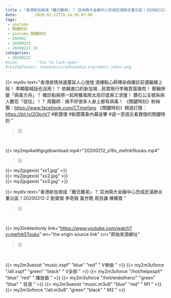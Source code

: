 ```yaml
---
title : "香港新加坡成「難兄難弟」？ 亞洲兩大金融中心恐成武漢肺炎重災區！20200212-2 劉寶傑 李奇嶽 黃世聰 周百謙 陳耀寬 "
date:        2020-02-22T19:14:36-07:00
tags:
 - youtube
 - 關鍵時刻
 - youtube_關鍵時刻
 - 202002
 - 20200222
 - 20200222_19
categories:
 - 20200222
#icon:        "fas fa-lock-open"
#resImgTeaser: teaserpics/wikipedia.org/emacs-jokes.png
---
```


{{< mydiv text="香港疫情快速蔓延人心惶惶 酒樓點心師傳染病確診前還繼續上班！ 李顯龍喊話也沒用！？ 依賴進口的新加坡…民眾拖行李箱買蛋搶肉！ 郵輪慘變「病毒方舟」？ 確診船員擠一起用餐風險太高印度員工求援！ 鑽石公主號染病人數恐「低估」！？ 周醫師：搞不好很多人身上都有病毒！  《關鍵時刻》粉絲團：https://www.facebook.com/CTimefans 《關鍵時刻》頻道訂閱：https://bit.ly/2OlcnV7  #劉寶傑 #新聞萬象內幕追擊 #週一至週五看寶傑的關鍵時刻 "
>}}
<br>


{{< my2mp4withjpgdownload mp4="20200212_s16s_mefnk5touks.mp4"
>}}

{{< my2jpgexist "xx1.jpg" >}}<br>
{{< my2jpgexist "xx2.jpg" >}}<br>
{{< my2jpgexist "xx3.jpg" >}}<br>



{{< mydiv text="香港新加坡成「難兄難弟」？ 亞洲兩大金融中心恐成武漢肺炎重災區！20200212-2 劉寶傑 李奇嶽 黃世聰 周百謙 陳耀寬 "
>}}
<br>

{{< my2linktextonly link="https://www.youtube.com/watch?v=mefnk5Touks"
en="the origin source link" cn="原始來源網址"
>}}


<br>

{{< my2m3uexist "music.xspf"        "blue"   "red"    " V单曲 " >}} {{< my2m3uforce "/all.xspf"         "green"  "black"  " V全部 " >}} {{< my2m3uforce "/hot/helpxspf/"    "blue"   "red"    " 播放器 " >}} {{< my2m3uforce "/hot/endothers/"   "green"  "blue"   " 目录 " >}} {{< my2m3uexist "music.m3u8"        "blue"   "red"    " M1 " >}} {{< my2m3uforce "/all.m3u8"         "green"  "black"  " M2 " >}} 
